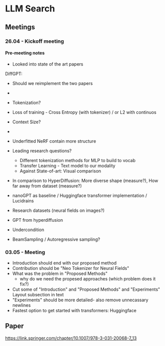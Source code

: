 # LLM Search

## Meetings

### 26.04 - Kickoff meeting
#### Pre-meeting notes
- Looked into state of the art papers

DiffGPT:
- Should we reimplement the two papers
- 

- Tokenization?
- Loss of training - Cross Entropy (with tokenizer) / or L2 with continuos
- Context Size?
- 
- Underfitted NeRF contain more structure

- Leading research questions? 
  - Different tokenization methods for MLP to build to vocab
  - Transfer Learning - Text model to our modality
  - Against State-of-art: Visual comparison
  
- In comparison to HyperDiffusion: More diverse shape (measure?), How far away from dataset (measure?)

- nanoGPT as baseline / Huggingface transformer implementation / Lucidrains

- Research datasets (neural fields on images?)
- GPT from hyperdiffusion
- Undercondition
- BeamSampling / Autoregressive sampling? 


### 03.05 - Meeting

- Introduction should end with our proposed method
- Contribution should be "Neo Tokenizer for Neural Fields"
- What was the problem in "Proposed Methods"
  - why do we need the propesed approaches (which problem does it fix?)
- Cut some of "Introduction" and "Proposed Methods" and "Experiments" Layout subsection in text
- "Experiments" should be more detailed- also remove unnecassary newlines
- Fastest option to get started with transformers: Huggingface


## Paper

https://link.springer.com/chapter/10.1007/978-3-031-20068-7_13